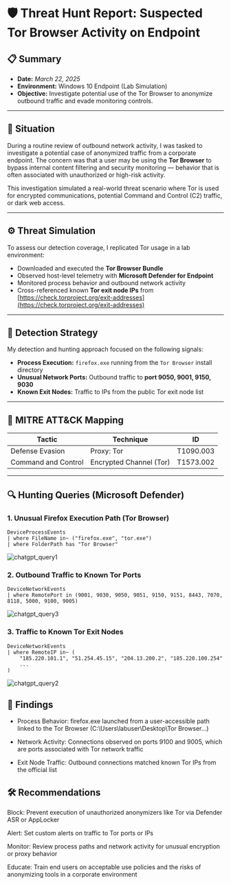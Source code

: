 # 🛡️ Threat Hunt Report: Suspected Tor Browser Activity on Endpoint

## 📋 Summary
  
- **Date:** *March 22, 2025*  
- **Environment:** Windows 10 Endpoint (Lab Simulation)  
- **Objective:** Investigate potential use of the Tor Browser to anonymize outbound traffic and evade monitoring controls.

---

## 📖 Situation

During a routine review of outbound network activity, I was tasked to investigate a potential case of anonymized traffic from a corporate endpoint. The concern was that a user may be using the **Tor Browser** to bypass internal content filtering and security monitoring — behavior that is often associated with unauthorized or high-risk activity.

This investigation simulated a real-world threat scenario where Tor is used for encrypted communications, potential Command and Control (C2) traffic, or dark web access.

---

## ⚙️ Threat Simulation

To assess our detection coverage, I replicated Tor usage in a lab environment:

- Downloaded and executed the **Tor Browser Bundle**
- Observed host-level telemetry with **Microsoft Defender for Endpoint**
- Monitored process behavior and outbound network activity
- Cross-referenced known **Tor exit node IPs** from [https://check.torproject.org/exit-addresses](https://check.torproject.org/exit-addresses)

---

## 🎯 Detection Strategy

My detection and hunting approach focused on the following signals:

- **Process Execution:** `firefox.exe` running from the `Tor Browser` install directory
- **Unusual Network Ports:** Outbound traffic to **port 9050, 9001, 9150, 9030**
- **Known Exit Nodes:** Traffic to IPs from the public Tor exit node list

---

## 🎯 MITRE ATT&CK Mapping

| Tactic              | Technique                        | ID         |
|---------------------|----------------------------------|------------|
| Defense Evasion     | Proxy: Tor                       | T1090.003  |
| Command and Control | Encrypted Channel (Tor)          | T1573.002  |

---

## 🔍 Hunting Queries (Microsoft Defender)

### 1. Unusual Firefox Execution Path (Tor Browser)

```kusto
DeviceProcessEvents
| where FileName in~ ("firefox.exe", "tor.exe")
| where FolderPath has "Tor Browser"
```
![chatgpt_query1](https://github.com/user-attachments/assets/2f522677-a225-490f-a301-82c46d0ca55e)

### 2. Outbound Traffic to Known Tor Ports

```kusto
DeviceNetworkEvents
| where RemotePort in (9001, 9030, 9050, 9051, 9150, 9151, 8443, 7070, 8118, 5000, 9100, 9005)
```

![chatgpt_query3](https://github.com/user-attachments/assets/88f76a40-267c-4e3a-b8d1-874b01e67a36)

### 3. Traffic to Known Tor Exit Nodes

```kusto
DeviceNetworkEvents
| where RemoteIP in~ (
    "185.220.101.1", "51.254.45.15", "204.13.200.2", "185.220.100.254"
	...
)
```
![chatgpt_query2](https://github.com/user-attachments/assets/6ff248b3-7f64-4876-b8e9-fb31f16651e8)

## 🧠 Findings
- Process Behavior: firefox.exe launched from a user-accessible path linked to the Tor Browser (C:\Users\labuser\Desktop\Tor Browser\...)

- Network Activity: Connections observed on ports 9100 and 9005, which are ports associated with Tor network traffic

- Exit Node Traffic: Outbound connections matched known Tor IPs from the official list


## 🛠️ Recommendations
Block: Prevent execution of unauthorized anonymizers like Tor via Defender ASR or AppLocker

Alert: Set custom alerts on traffic to Tor ports or IPs

Monitor: Review process paths and network activity for unusual encryption or proxy behavior

Educate: Train end users on acceptable use policies and the risks of anonymizing tools in a corporate environment

